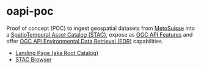# oapi-poc

Proof of concept (POC) to ingest geospatial datasets from [MetoSuisse](https://www.meteoswiss.admin.ch/home.html) into a [SpatioTemporal Asset Catalog (STAC)](https://stacspec.org/), expose as [OGC API Features](https://ogcapi.ogc.org/features) and offer [OGC API Environmental Data Retrieval (EDR)](https://ogcapi.ogc.org/edr) capabilities.

* [Landing Page (aka Root Catalog)](https://poc.meteoschweiz-poc.swisstopo.cloud/)
* [STAC Browser](https://radiantearth.github.io/stac-browser/#/external/poc.meteoschweiz-poc.swisstopo.cloud/)
